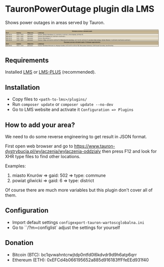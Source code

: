 # TauronPowerOutage plugin dla LMS

Shows power outages in areas served by Tauron.

![](tauron-power-outages.png?raw=true)

## Requirements

Installed [LMS](https://lms.org.pl/) or [LMS-PLUS](https://lms-plus.org) (recommended).

## Installation

* Copy files to `<path-to-lms>/plugins/`
* Run `composer update` or `composer update --no-dev`
* Go to LMS website and activate it `Configuration => Plugins`


## How to add your area?

We need to do some reverse engineering to get result in JSON format.

First open web browser and go to https://www.tauron-dystrybucja.pl/wylaczenia/wylaczenia-oddzialy
then press F12 and look for XHR type files to find other locations.

Examples:
1) miasto Knurów => gaid: 502 => type: commune
2) powiat gliwicki => gaid: 6 => type: district

Of course there are much more variables but this plugin don't cover all of them.

## Configuration

* Import default settings `configexport-tauron-wartoscglobalna.ini`
* Go to ``<path-to-lms>/?m=configlist` adjust the settings for yourself

## Donation

* Bitcoin (BTC): bc1qvwahntcrwjtdp0ntfd0l6kdvdr9d9h6atp6qrr
* Ethereum (ETH): 0xEFCd4b066195652a885d916183ffFfeEEd931f40
